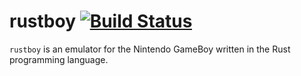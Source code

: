 # rustboy [![Build Status](https://travis-ci.org/reima/rustboy.svg?branch=master)](https://travis-ci.org/reima/rustboy)

`rustboy` is an emulator for the Nintendo GameBoy written in the Rust programming language.
